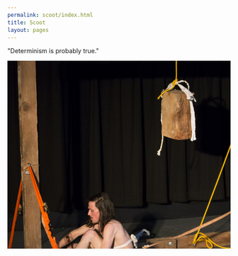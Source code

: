 ```yaml
---
permalink: scoot/index.html
title: Scoot
layout: pages
---
```

"Determinism is probably true."

<center><img src="/ABraddock.jpg"></center>
